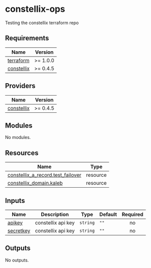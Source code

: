 # constellix-ops
Testing the constellix terraform repo

<!-- BEGIN_TF_DOCS -->
## Requirements

| Name | Version |
|------|---------|
| <a name="requirement_terraform"></a> [terraform](#requirement\_terraform) | >= 1.0.0 |
| <a name="requirement_constellix"></a> [constellix](#requirement\_constellix) | >= 0.4.5 |

## Providers

| Name | Version |
|------|---------|
| <a name="provider_constellix"></a> [constellix](#provider\_constellix) | >= 0.4.5 |

## Modules

No modules.

## Resources

| Name | Type |
|------|------|
| [constellix_a_record.test_failover](https://registry.terraform.io/providers/Constellix/constellix/latest/docs/resources/a_record) | resource |
| [constellix_domain.kaleb](https://registry.terraform.io/providers/Constellix/constellix/latest/docs/resources/domain) | resource |

## Inputs

| Name | Description | Type | Default | Required |
|------|-------------|------|---------|:--------:|
| <a name="input_apikey"></a> [apikey](#input\_apikey) | constellix api key | `string` | `""` | no |
| <a name="input_secretkey"></a> [secretkey](#input\_secretkey) | constellix api key | `string` | `""` | no |

## Outputs

No outputs.
<!-- END_TF_DOCS -->